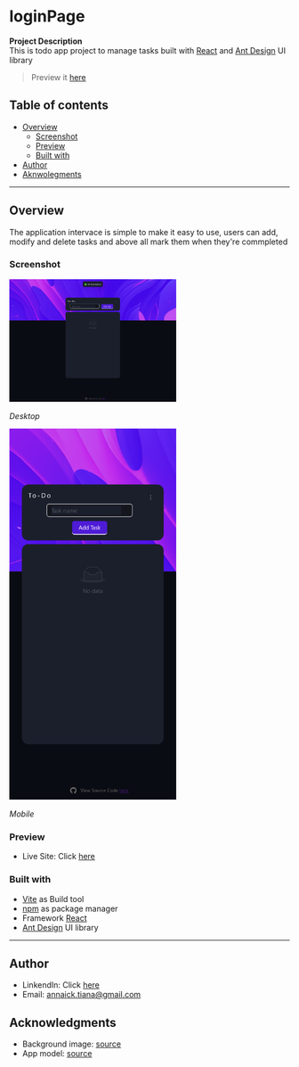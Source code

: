 # loginPage 
**Project Description**   
This is todo app project to manage tasks built with [React](https://reactjs.org/) and [Ant Design](https://ant.design) UI library
  
>  Preview it [here](https://Annaick.github.io/toDo)
  
## Table of contents 
- [Overview](#overview)
    - [Screenshot](#screenshot)
    - [Preview](#preview)
    - [Built with](#built-with)
- [Author](#author)
- [Aknwolegments](#acknowledgments)
----  
## Overview  
The application intervace is simple to make it easy to use, users can add, modify and delete tasks and above all mark them when they're commpleted
### Screenshot
<img src='public/desktop-pic.png' alt='desktop' width='300px' />

*Desktop*  


<img src='public/mobil-pic.png' alt='desktop' width='300px' />

*Mobile* 

### Preview
- Live Site: Click [here](https://Annaick.github.io/toDo)  

###  Built with
- [Vite](https://vitejs.dev) as Build tool
- [npm](https://npmjs.com) as package manager
- Framework [React](https://reacjs.org)
- [Ant Design](https://ant.design) UI library
----
## Author
- LinkendIn: Click [here](https://www.linkedin.com/in/tiana-anna%C3%AFck-b21914285?utm_source=share&utm_campaign=share_via&utm_content=profile&utm_medium=android_app
)
- Email: annaick.tiana@gmail.com

## Acknowledgments
- Background image: [source](https://www.vecteezy.com/photo/21171659-colorful-abstract-wallpaper-modern-background-ai-generated)
- App model: [source](https://dev.to/hariramjp777/todo-app-using-html-css-and-js-local-storage-design-html-and-css-1m0j)